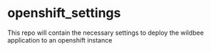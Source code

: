 openshift_settings
==================

This repo will contain the necessary settings to deploy the wildbee application to an openshift instance
